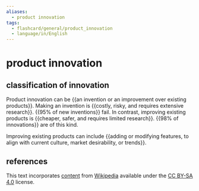 ```yaml
---
aliases:
  - product innovation
tags:
  - flashcard/general/product_innovation
  - language/in/English
---
```


# product innovation

## classification of innovation

Product innovation can be {{an invention or an improvement over existing products}}. Making an invention is {{costly, risky, and requires extensive research}}. {{95% of new inventions}} fail. In contrast, improving existing products is {{cheaper, safer, and requires limited research}}. {{98% of innovations}} are of this kind. <!--SR:!2024-08-18,82,290!2024-07-15,63,310!2024-06-14,34,270!2024-09-21,107,290!2024-09-08,97,290-->

Improving existing products can include {{adding or modifying features, to align with current culture, market desirability, or trends}}. <!--SR:!2024-06-11,27,230-->

## references

This text incorporates [content](https://en.wikipedia.org/wiki/product_innovation) from [Wikipedia](Wikipedia.md) available under the [CC BY-SA 4.0](https://creativecommons.org/licenses/by-sa/4.0/) license.
